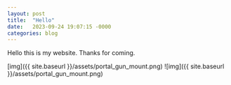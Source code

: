```yaml
---
layout: post
title:  "Hello"
date:   2023-09-24 19:07:15 -0000
categories: blog
---
```

Hello this is my website. Thanks for coming. 

[img]({{ site.baseurl }}/assets/portal_gun_mount.png)
![img]({{ site.baseurl }}/assets/portal_gun_mount.png)